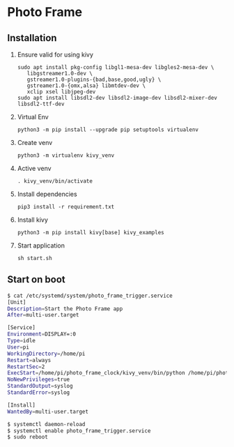 # Photo Frame

## Installation

1. Ensure valid for using kivy

   ```shell
   sudo apt install pkg-config libgl1-mesa-dev libgles2-mesa-dev \
      libgstreamer1.0-dev \
      gstreamer1.0-plugins-{bad,base,good,ugly} \
      gstreamer1.0-{omx,alsa} libmtdev-dev \
      xclip xsel libjpeg-dev
   sudo apt install libsdl2-dev libsdl2-image-dev libsdl2-mixer-dev libsdl2-ttf-dev
   ```

1. Virtual Env

   ```shell
   python3 -m pip install --upgrade pip setuptools virtualenv
   ```

1. Create venv

   ```shell
   python3 -m virtualenv kivy_venv
   ```

1. Active venv

   ```shell
   . kivy_venv/bin/activate
   ```

1. Install dependencies

   ```shell
   pip3 install -r requirement.txt
   ```

1. Install kivy

   ```shell
   python3 -m pip install kivy[base] kivy_examples
   ```

1. Start application

   ```shell
   sh start.sh
   ```

## Start on boot

```sh
$ cat /etc/systemd/system/photo_frame_trigger.service
[Unit]
Description=Start the Photo Frame app
After=multi-user.target

[Service]
Environment=DISPLAY=:0
Type=idle
User=pi
WorkingDirectory=/home/pi
Restart=always
RestartSec=2
ExecStart=/home/pi/photo_frame_clock/kivy_venv/bin/python /home/pi/photo_frame_$
NoNewPrivileges=true
StandardOutput=syslog
StandardError=syslog

[Install]
WantedBy=multi-user.target
```

```sh
$ systemctl daemon-reload
$ systemctl enable photo_frame_trigger.service
$ sudo reboot
```